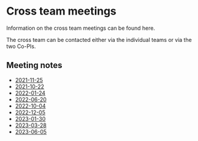 Cross team meetings
==========================

Information on the cross team meetings can be found here.

The cross team can be contacted either via the individual teams or via the two Co-PIs.

Meeting notes
-------------
  - [2021-11-25](Minutes/20211125.md)
  - [2021-10-22](Minutes/20211022.md)
  - [2022-01-24](Minutes/20220124.md)
  - [2022-06-20](Minutes/20220620.md)
  - [2022-10-04](Minutes/20221004.md)
  - [2022-12-05](Minutes/20221205.md)
  - [2023-01-30](Minutes/20230103.md)
  - [2023-03-28](Minutes/20230328.md)
  - [2023-06-05](Minutes/20230605.md)

